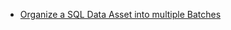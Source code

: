- [Organize a SQL Data Asset into multiple Batches](/guides/connecting_to_your_data/fluent/data_assets/how_to_organize_batches_in_a_sql_based_data_asset.md)